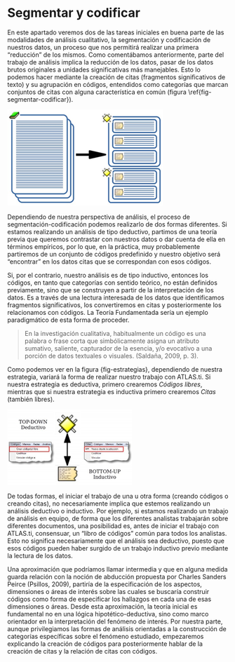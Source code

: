 # Segmentar y codificar

En este apartado veremos dos de las tareas iniciales en buena parte de las modalidades de análisis cualitativo, la segmentación y codificación de nuestros datos, un proceso que nos permitirá realizar una primera “reducción” de los mismos. Como comentábamos anteriormente, parte del trabajo de análisis implica la reducción de los datos, pasar de los datos brutos originales a unidades significativas más manejables. Esto lo podemos hacer mediante la creación de citas (fragmentos significativos de texto) y su agrupación en códigos, entendidos como categorías que marcan conjuntos de citas con alguna característica en común (figura \ref{fig-segmentar-codificar}).

![Segmentar y codificar\label{fig-segmentar-codificar}](images/image-051.png)

Dependiendo de nuestra perspectiva de análisis, el proceso de segmentación-codificación podemos realizarlo de dos formas diferentes. Si estamos realizando un análisis de tipo deductivo, partimos de una teoría previa que queremos contrastar con nuestros datos o dar cuenta de ella en términos empíricos, por lo que, en la práctica, muy probablemente partiremos de un conjunto de códigos predefinido y nuestro objetivo será “encontrar” en los datos citas que se correspondan con esos códigos.

Si, por el contrario, nuestro análisis es de tipo inductivo, entonces los códigos, en tanto que categorías con sentido teórico, no están definidos previamente, sino que se construyen a partir de la interpretación de los datos. Es a través de una lectura interesada de los datos que identificamos fragmentos significativos, los convertiremos en citas y posteriormente los relacionamos con códigos. La Teoría Fundamentada sería un ejemplo paradigmático de esta forma de proceder.

>En la investigación cualitativa, habitualmente un código es una palabra o frase corta que simbólicamente asigna un atributo sumativo, saliente, capturador de la esencia, y/o evocativo a una porción de datos textuales o visuales. (Saldaña, 2009, p. 3).

Como podemos ver en la figura \{fig-estrategias}, dependiendo de nuestra estrategia, variará la forma de realizar nuestro trabajo con ATLAS.ti. Si nuestra estrategia es deductiva, primero crearemos *Códigos libres*, mientras que si nuestra estrategia es inductiva primero crearemos *Citas* (también libres).

![Estrategias de segmentación/codificación\label{fig-estrategias}](images/image-052.png)

De todas formas, el iniciar el trabajo de una u otra forma (creando códigos o creando citas), no necesariamente implica que estemos realizando un análisis deductivo o inductivo. Por ejemplo, si estamos realizando un trabajo de análisis en equipo, de forma que los diferentes analistas trabajarán sobre diferentes documentos, una posibilidad es, antes de iniciar el trabajo con ATLAS.ti, consensuar, un “libro de códigos” común para todos los analistas. Esto no significa necesariamente que el análisis sea deductivo, puesto que esos códigos pueden haber surgido de un trabajo inductivo previo mediante la lectura de los datos.

Una aproximación que podríamos llamar intermedia y que en alguna medida guarda relación con la noción de abducción propuesta por Charles Sanders Peirce (Psillos, 2009), partiría de la especificación de los aspectos, dimensiones o áreas de interés sobre las cuales se buscaría construir códigos como forma de especificar los hallazgos en cada una de esas dimensiones o áreas. Desde esta aproximación, la teoría inicial es fundamental no en una lógica hipotético-deductiva, sino como marco orientador en la interpretación del fenómeno de interés. Por nuestra parte, aunque privilegiamos las formas de análisis orientadas a la construcción de categorías específicas sobre el fenómeno estudiado, empezaremos explicando la creación de códigos para posteriormente hablar de la creación de citas y la relación de citas con códigos.

